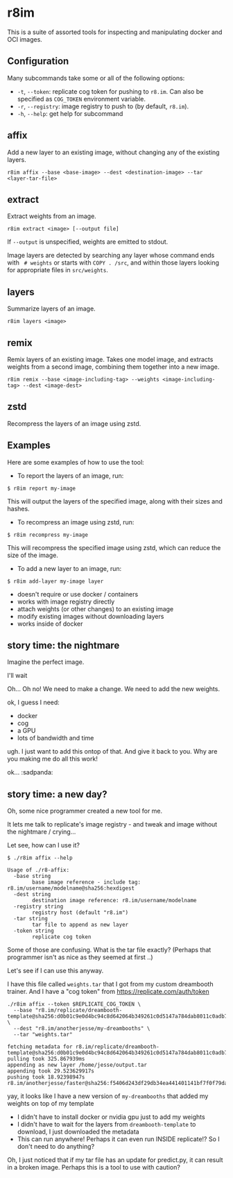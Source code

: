 # r8im

This is a suite of assorted tools for inspecting and manipulating docker and OCI images.

## Configuration

Many subcommands take some or all of the following options:

 - `-t`, `--token`: replicate cog token for pushing to `r8.im`. Can also be specified as `COG_TOKEN` environment variable.
 - `-r`, `--registry`: image registry to push to (by default, `r8.im`).
 - `-h`, `--help`: get help for subcommand

## affix

Add a new layer to an existing image, without changing any of the existing layers.

```
r8im affix --base <base-image> --dest <destination-image> --tar <layer-tar-file>
```

## extract

Extract weights from an image.

```
r8im extract <image> [--output file]
```

If `--output` is unspecified, weights are emitted to stdout.

Image layers are detected by searching any layer whose command ends
with ` # weights` or starts with `COPY . /src`, and within those
layers looking for appropriate files in `src/weights`.

## layers

Summarize layers of an image.

```
r8im layers <image>
```

## remix

Remix layers of an existing image. Takes one model image, and extracts
weights from a second image, combining them together into a new image.

```
r8im remix --base <image-including-tag> --weights <image-including-tag> --dest <image-dest>
```

## zstd

Recompress the layers of an image using zstd.

Examples
--------

Here are some examples of how to use the tool:

* To report the layers of an image, run:
```
$ r8im report my-image
```
This will output the layers of the specified image, along with their sizes and hashes.

* To recompress an image using zstd, run:
```
$ r8im recompress my-image
```
This will recompress the specified image using zstd, which can reduce the size of the image.

* To add a new layer to an image, run:
```
$ r8im add-layer my-image layer
```


- doesn't require or use docker / containers
- works with image registry directly
- attach weights (or other changes) to an existing image
- modify existing images without downloading layers
- works inside of docker

## story time: the nightmare

Imagine the perfect image. 

I'll wait

Oh... Oh no!  We need to make a change.  We need to add the new weights.

ok, I guess I need: 

- docker
- cog
- a GPU
- lots of bandwidth and time

ugh.  I just want to add this ontop of that.  And give it back to you.  Why are you making me do all this work!

ok...  :sadpanda:

## story time: a new day?

Oh, some nice programmer created a new tool for me.

It lets me talk to replicate's image registry - and tweak and image without the nightmare / crying...

Let see, how can I use it?

    $ ./r8im affix --help
    
    Usage of ./r8-affix:
      -base string
            base image reference - include tag: r8.im/username/modelname@sha256:hexdigest
      -dest string
            destination image reference: r8.im/username/modelname
      -registry string
            registry host (default "r8.im")
      -tar string
            tar file to append as new layer
      -token string
            replicate cog token

Some of those are confusing.  What is the tar file exactly?  (Perhaps that programmer isn't as nice as they seemed at first ..)

Let's see if I can use this anyway.

I have this file called `weights.tar` that I got from my custom dreambooth trainer.  And I have a "cog token" from https://replicate.com/auth/token


    ./r8im affix --token $REPLICATE_COG_TOKEN \
      --base "r8.im/replicate/dreambooth-template@sha256:d0b01c9e0d4bc94c8d642064b349261c0d5147a784dab8011c0adb77fe0b27d3 \
      --dest "r8.im/anotherjesse/my-dreambooths" \
      --tar "weights.tar"
      
    fetching metadata for r8.im/replicate/dreambooth-template@sha256:d0b01c9e0d4bc94c8d642064b349261c0d5147a784dab8011c0adb77fe0b27d3
    pulling took 325.867939ms
    appending as new layer /home/jesse/output.tar
    appending took 29.523629917s
    pushing took 18.92398947s
    r8.im/anotherjesse/faster@sha256:f5406d243df29db34ea441401141bf7f0f79da679651f110871a78d37c897c73


yay, it looks like I have a new version of `my-dreambooths` that added my weights on top of my template

- I didn't have to install docker or nvidia gpu just to add my weights
- I didn't have to wait for the layers from `dreambooth-template` to download, I just downloaded the metadata
- This can run anywhere! Perhaps it can even run INSIDE replicate!?  So I don't need to do anything?

Oh, I just noticed that if my tar file has an update for predict.py, it can result in a broken image.  Perhaps this is a tool to use with caution?
